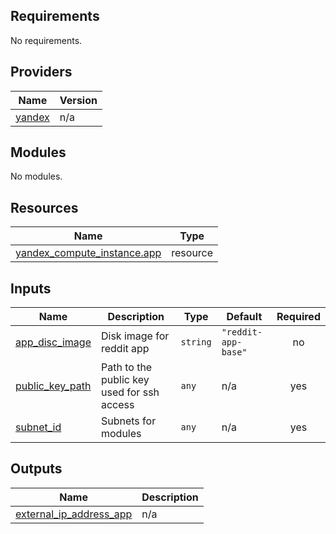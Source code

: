 <!-- BEGIN_TF_DOCS -->
## Requirements

No requirements.

## Providers

| Name | Version |
|------|---------|
| <a name="provider_yandex"></a> [yandex](#provider\_yandex) | n/a |

## Modules

No modules.

## Resources

| Name | Type |
|------|------|
| [yandex_compute_instance.app](https://registry.terraform.io/providers/hashicorp/yandex/latest/docs/resources/compute_instance) | resource |

## Inputs

| Name | Description | Type | Default | Required |
|------|-------------|------|---------|:--------:|
| <a name="input_app_disc_image"></a> [app\_disc\_image](#input\_app\_disc\_image) | Disk image for reddit app | `string` | `"reddit-app-base"` | no |
| <a name="input_public_key_path"></a> [public\_key\_path](#input\_public\_key\_path) | Path to the public key used for ssh access | `any` | n/a | yes |
| <a name="input_subnet_id"></a> [subnet\_id](#input\_subnet\_id) | Subnets for modules | `any` | n/a | yes |

## Outputs

| Name | Description |
|------|-------------|
| <a name="output_external_ip_address_app"></a> [external\_ip\_address\_app](#output\_external\_ip\_address\_app) | n/a |
<!-- END_TF_DOCS -->
